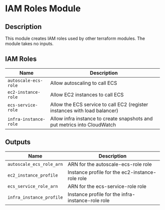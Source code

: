 # IAM Roles Module

## Description

This module creates IAM roles used by other terraform modules. The module takes
no inputs.

## IAM Roles

| Name | Description |
| ---- | ----------- |
| `autoscale-ecs-role` | Allow autoscaling to call ECS |
| `ec2-instance-role` | Allow EC2 instances to call ECS |
| `ecs-service-role` | Allow the ECS service to call EC2 (register instances with load balancer) |
| `infra-instance-role` | Allow infra instance to create snapshots and put metrics into CloudWatch |

## Outputs

| Name | Description |
| ---- | ----------- |
| `autoscale_ecs_role_arn` | ARN for the autoscale-ecs-role role |
| `ec2_instance_profile` | Instance profile for the ec2-instance-role role |
| `ecs_service_role_arn` | ARN for the ecs-service-role role |
| `infra_instance_profile` | Instance profile for the infra-instance-role role |